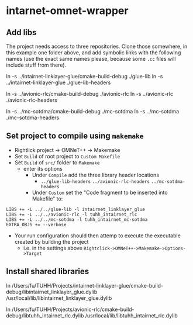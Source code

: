 # intarnet-omnet-wrapper


## Add libs 
The project needs access to three repositories. Clone those somewhere, in this example one folder above, and add symbolic links with the following names (use the exact same names please, because some `.cc` files will include stuff from there).

ln -s ../intairnet-linklayer-glue/cmake-build-debug ./glue-lib
ln -s ../intairnet-linklayer-glue ./glue-lib-headers

ln -s ../avionic-rlc/cmake-build-debug ./avionic-rlc
ln -s ../avionic-rlc ./avionic-rlc-headers

ln -s ../mc-sotdma/cmake-build-debug ./mc-sotdma
ln -s ../mc-sotdma ./mc-sotdma-headers

## Set project to compile using `makemake`
- Rightlick project -> OMNeT++ -> Makemake 
- Set `Build` of root project to `Custom Makefile`
- Set `Build` of `src/` folder to `Makemake`
  - enter its options
    - Under `Compile` add the three library header locations
      - `../glue-lib-headers` `../avionic-rlc-headers` `../mc-sotdma-headers`    
    - Under `Custom` set the "Code fragment to be inserted into Makefile" to:
```
LIBS += -L ../../glue-lib -l intairnet_linklayer_glue
LIBS += -L ../../avionic-rlc -l tuhh_intairnet_rlc
LIBS += -L ../../mc-sotdma -l tuhh_intairnet_mc-sotdma
EXTRA_OBJS += --verbose
```
- Your run configuration should then attemp to execute the executable created by building the project 
  - i.e. in the settings above `Rightclick->OMNeT++->Makemake->Options->Target`

## Install shared libraries
ln /Users/fu/TUHH/Projects/intairnet-linklayer-glue/cmake-build-debug/libintairnet_linklayer_glue.dylib /usr/local/lib/libintairnet_linklayer_glue.dylib


ln /Users/fu/TUHH/Projects/avionic-rlc/cmake-build-debug/libtuhh_intairnet_rlc.dylib /usr/local/lib/libtuhh_intairnet_rlc.dylib
